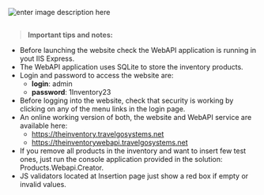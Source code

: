 ![enter image description here](https://theinventory.travelgosystems.net/images/logo.png)
##
> **Important tips and notes:**



- Before launching the website check the WebAPI application is running in yout IIS Express.
- The WebAPI application uses SQLite to store the inventory products.
- Login and password to access the website are: 
    - **login**: admin 
    - **password**: 1Inventory23
- Before logging into the website, check that security is working by clicking on any of the menu links in the login page.
- An online working version of both, the website and WebAPI service are available here:
    - https://theinventory.travelgosystems.net
    - https://theinventorywebapi.travelgosystems.net
- If you remove all products in the inventory and want to insert few test ones, just run the console application provided in the solution: Products.Webapi.Creator.
- JS validators located at Insertion page just show a red box if empty or invalid values.
